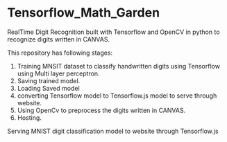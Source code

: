 # Tensorflow_Math_Garden



RealTime Digit Recognition built with Tensorflow and OpenCV in python to recognize digits written in CANVAS.

This repository has following stages:

1. Training MNSIT dataset to classify handwritten digits using Tensorflow using Multi layer perceptron.
2. Saving trained model.
3. Loading Saved model
4. converting Tensorflow model to Tensorflow.js model to serve through website.
5. Using OpenCv to preprocess the digits written in CANVAS.
6. Hosting.


Serving MNIST digit classification model to website through Tensorflow.js
